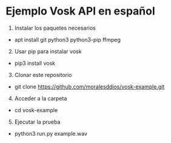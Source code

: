 # Ejemplo Vosk API en español

1. Instalar los paquetes necesarios
- apt install git python3 python3-pip ffmpeg 

2. Usar pip para instalar vosk
- pip3 install vosk

3. Clonar este repositorio
- git clone https://github.com/moralesddios/vosk-example.git

4. Acceder a la carpeta
- cd vosk-example

5. Ejecutar la prueba
- python3 run.py example.wav